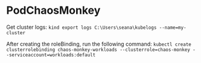 # PodChaosMonkey

Get cluster logs:
`kind export logs C:\Users\seana\kubelogs --name=my-cluster`

After creating the roleBinding, run the following command:
`kubectl create clusterrolebinding chaos-monkey-workloads --clusterrole=chaos-monkey --serviceaccount=workloads:default`